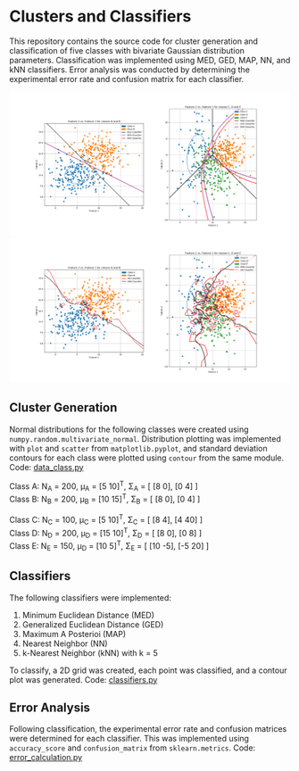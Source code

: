 # Clusters and Classifiers

This repository contains the source code for cluster generation and classification of five classes with bivariate Gaussian distribution parameters. Classification was implemented using MED, GED, MAP, NN, and kNN classifiers. Error analysis was conducted by determining the experimental error rate and confusion matrix for each classifier.  

![MED, GED and MAP classifiers](img/MED_GED_MAP.png)
![NN and kNN classifiers](img/NN_KNN.png)

## Cluster Generation
Normal distributions for the following classes were created using `numpy.random.multivariate_normal`. Distribution plotting was implemented with `plot` and `scatter` from `matplotlib.pyplot`, and standard deviation contours for each class were plotted using `contour` from the same module. Code: [data_class.py](data_class.py)  
  
Class A: N<sub>A</sub> = 200, μ<sub>A</sub> = [5 10]<sup>T</sup>,  Σ<sub>A</sub> = [ [8 0], [0 4] ]  
Class B: N<sub>B</sub> = 200, μ<sub>B</sub> = [10 15]<sup>T</sup>,  Σ<sub>B</sub> = [ [8 0], [0 4] ]  
  
Class C: N<sub>C</sub> = 100, μ<sub>C</sub> = [5 10]<sup>T</sup>,  Σ<sub>C</sub> = [ [8 4], [4 40] ]  
Class D: N<sub>D</sub> = 200, μ<sub>D</sub> = [15 10]<sup>T</sup>,  Σ<sub>D</sub> = [ [8 0], [0 8] ]  
Class E: N<sub>E</sub> = 150, μ<sub>D</sub> = [10 5]<sup>T</sup>,  Σ<sub>E</sub> = [ [10 -5], [-5 20] ]  

## Classifiers
The following classifiers were implemented:  
1. Minimum Euclidean Distance (MED)
2. Generalized Euclidean Distance (GED)
3. Maximum A Posterioi (MAP)
4. Nearest Neighbor (NN)
5. k-Nearest Neighbor (kNN) with k = 5  
  
To classify, a 2D grid was created, each point was classified, and a contour plot was generated. Code: [classifiers.py](classifiers.py)  
  
## Error Analysis
Following classification, the experimental error rate and confusion matrices were determined for each classifier. This was implemented using `accuracy_score` and `confusion_matrix` from `sklearn.metrics`. Code: [error_calculation.py](error_calculation.py)
